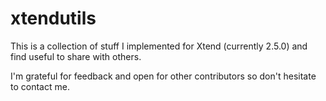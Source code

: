 xtendutils
==========

This is a collection of stuff I implemented for Xtend (currently 2.5.0) and find useful to share with others.

I'm grateful for feedback and open for other contributors so don't hesitate to contact me.

